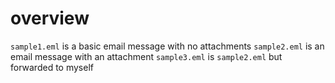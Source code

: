 # overview

`sample1.eml` is a basic email message with no attachments
`sample2.eml` is an email message with an attachment
`sample3.eml` is `sample2.eml` but forwarded to myself